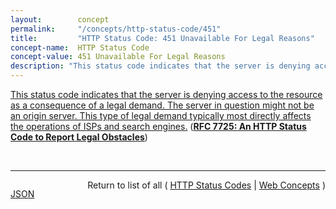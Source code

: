 ```yaml
---
layout:        concept
permalink:     "/concepts/http-status-code/451"
title:         "HTTP Status Code: 451 Unavailable For Legal Reasons"
concept-name:  HTTP Status Code
concept-value: 451 Unavailable For Legal Reasons
description: "This status code indicates that the server is denying access to the resource as a consequence of a legal demand. The server in question might not be an origin server. This type of legal demand typically most directly affects the operations of ISPs and search engines."
---
```


[This status code indicates that the server is denying access to the resource as a consequence of a legal demand. The server in question might not be an origin server. This type of legal demand typically most directly affects the operations of ISPs and search engines.](https://datatracker.ietf.org/doc/html/rfc7725#section-3 "Read documentation for HTTP Status Code &#34;451&#34;") (**[RFC 7725: An HTTP Status Code to Report Legal Obstacles](/specs/IETF/RFC/7725 "This document specifies a Hypertext Transfer Protocol (HTTP) status code for use when resource access is denied as a consequence of legal demands.")**)

<br/>
<hr/>

<p style="float : left"><a href="./451.json" title="JSON representing this particular Web Concept value">JSON</a></p>
<p style="text-align: right">Return to list of all ( <a href="../http-status-code/">HTTP Status Codes</a> | <a href="../">Web Concepts</a> )</p>
